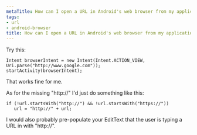 ```yaml
---
metaTitle: How can I open a URL in Android's web browser from my application
tags:
- url
- android-browser
title: How can I open a URL in Android's web browser from my application
---
```


Try this:



```
Intent browserIntent = new Intent(Intent.ACTION_VIEW, Uri.parse("http://www.google.com"));
startActivity(browserIntent);

```

That works fine for me.


As for the missing "http://" I'd just do something like this:



```
if (!url.startsWith("http://") && !url.startsWith("https://"))
   url = "http://" + url;

```

I would also probably pre-populate your EditText that the user is typing a URL in with "http://".

